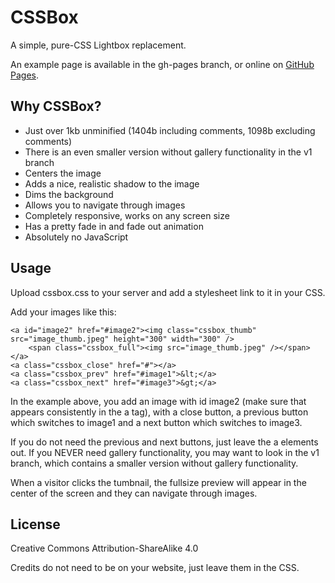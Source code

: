 # CSSBox
A simple, pure-CSS Lightbox replacement.

An example page is available in the gh-pages branch, or online on [GitHub Pages](https://thelastproject.github.io/CSSBox/).

## Why CSSBox?
* Just over 1kb unminified (1404b including comments, 1098b excluding comments)
* There is an even smaller version without gallery functionality in the v1 branch
* Centers the image
* Adds a nice, realistic shadow to the image
* Dims the background
* Allows you to navigate through images
* Completely responsive, works on any screen size
* Has a pretty fade in and fade out animation
* Absolutely no JavaScript

## Usage
Upload cssbox.css to your server and add a stylesheet link to it in your CSS.

Add your images like this:

    <a id="image2" href="#image2"><img class="cssbox_thumb" src="image_thumb.jpeg" height="300" width="300" />
        <span class="cssbox_full"><img src="image_thumb.jpeg" /></span>
    </a>
    <a class="cssbox_close" href="#"></a>
    <a class="cssbox_prev" href="#image1">&lt;</a>
    <a class="cssbox_next" href="#image3">&gt;</a>

In the example above, you add an image with id image2 (make sure that appears
consistently in the a tag), with a close button, a previous button which
switches to image1 and a next button which switches to image3.

If you do not need the previous and next buttons, just leave the a elements
out. If you NEVER need gallery functionality, you may want to look in the v1
branch, which contains a smaller version without gallery functionality.

When a visitor clicks the tumbnail, the fullsize preview will appear in the
center of the screen and they can navigate through images.

## License
Creative Commons Attribution-ShareAlike 4.0

Credits do not need to be on your website, just leave them in the CSS.

